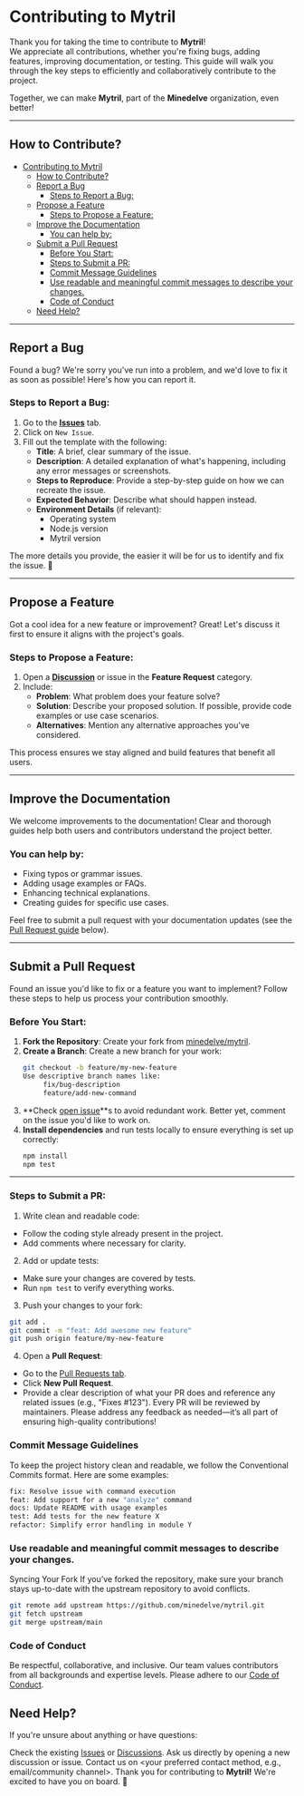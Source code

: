 # Contributing to Mytril

Thank you for taking the time to contribute to **Mytril**!  
We appreciate all contributions, whether you're fixing bugs, adding features, improving documentation, or testing. This guide will walk you through the key steps to efficiently and collaboratively contribute to the project.

Together, we can make **Mytril**, part of the **Minedelve** organization, even better!

---

## How to Contribute?

- [Contributing to Mytril](#contributing-to-mytril)
  - [How to Contribute?](#how-to-contribute)
  - [Report a Bug](#report-a-bug)
    - [Steps to Report a Bug:](#steps-to-report-a-bug)
  - [Propose a Feature](#propose-a-feature)
    - [Steps to Propose a Feature:](#steps-to-propose-a-feature)
  - [Improve the Documentation](#improve-the-documentation)
    - [You can help by:](#you-can-help-by)
  - [Submit a Pull Request](#submit-a-pull-request)
    - [Before You Start:](#before-you-start)
    - [Steps to Submit a PR:](#steps-to-submit-a-pr)
    - [Commit Message Guidelines](#commit-message-guidelines)
    - [Use readable and meaningful commit messages to describe your changes.](#use-readable-and-meaningful-commit-messages-to-describe-your-changes)
    - [Code of Conduct](#code-of-conduct)
  - [Need Help?](#need-help)

---

## Report a Bug

Found a bug? We're sorry you've run into a problem, and we'd love to fix it as soon as possible! Here's how you can report it.

### Steps to Report a Bug:

1. Go to the **[Issues](https://github.com/minedelve/mytril/issues)** tab.
2. Click on `New Issue`.
3. Fill out the template with the following:
   - **Title**: A brief, clear summary of the issue.
   - **Description**: A detailed explanation of what's happening, including any error messages or screenshots.
   - **Steps to Reproduce**: Provide a step-by-step guide on how we can recreate the issue.
   - **Expected Behavior**: Describe what should happen instead.
   - **Environment Details** (if relevant):
     - Operating system
     - Node.js version
     - Mytril version

The more details you provide, the easier it will be for us to identify and fix the issue. 🚀

---

## Propose a Feature

Got a cool idea for a new feature or improvement? Great! Let's discuss it first to ensure it aligns with the project's goals.

### Steps to Propose a Feature:

1. Open a **[Discussion](https://github.com/minedelve/mytril/discussions)** or issue in the **Feature Request** category.
2. Include:
   - **Problem**: What problem does your feature solve?
   - **Solution**: Describe your proposed solution. If possible, provide code examples or use case scenarios.
   - **Alternatives**: Mention any alternative approaches you've considered.

This process ensures we stay aligned and build features that benefit all users.

---

## Improve the Documentation

We welcome improvements to the documentation! Clear and thorough guides help both users and contributors understand the project better.

### You can help by:

- Fixing typos or grammar issues.
- Adding usage examples or FAQs.
- Enhancing technical explanations.
- Creating guides for specific use cases.

Feel free to submit a pull request with your documentation updates (see the [Pull Request guide](#submit-a-pull-request) below).

---

## Submit a Pull Request

Found an issue you'd like to fix or a feature you want to implement? Follow these steps to help us process your contribution smoothly.

### Before You Start:

1. **Fork the Repository**: Create your fork from [minedelve/mytril](https://github.com/minedelve/mytril).
2. **Create a Branch**: Create a new branch for your work:
   ```bash
   git checkout -b feature/my-new-feature
   Use descriptive branch names like:
        fix/bug-description
        feature/add-new-command
   ```
3. **Check [open issue](https://github.com/minedelve/mytril/issues)**s to avoid redundant work. Better yet, comment on the issue you'd like to work on.
4. **Install dependencies** and run tests locally to ensure everything is set up correctly:
   ```bash
   npm install
   npm test
   ```

---

### Steps to Submit a PR:

1. Write clean and readable code:

- Follow the coding style already present in the project.
- Add comments where necessary for clarity.

2. Add or update tests:

- Make sure your changes are covered by tests.
- Run `npm test` to verify everything works.

3. Push your changes to your fork:

```bash
git add .
git commit -m "feat: Add awesome new feature"
git push origin feature/my-new-feature
```

4. Open a **Pull Request**:

- Go to the [Pull Requests tab](https://github.com/minedelve/mytril/pulls).
- Click **New Pull Request**.
- Provide a clear description of what your PR does and reference any related issues (e.g., "Fixes #123").
  Every PR will be reviewed by maintainers. Please address any feedback as needed—it’s all part of ensuring high-quality contributions!

### Commit Message Guidelines

To keep the project history clean and readable, we follow the Conventional Commits format. Here are some examples:

```bash
fix: Resolve issue with command execution
feat: Add support for a new "analyze" command
docs: Update README with usage examples
test: Add tests for the new feature X
refactor: Simplify error handling in module Y
```

### Use readable and meaningful commit messages to describe your changes.

Syncing Your Fork
If you’ve forked the repository, make sure your branch stays up-to-date with the upstream repository to avoid conflicts.

```bash
git remote add upstream https://github.com/minedelve/mytril.git
git fetch upstream
git merge upstream/main
```

### Code of Conduct

Be respectful, collaborative, and inclusive. Our team values contributors from all backgrounds and expertise levels. Please adhere to our [Code of Conduct](https://github.com/minedelve/mytril/blob/svelte-5/CODE_OF_CONDUCT.md).

## Need Help?

If you're unsure about anything or have questions:

Check the existing [Issues](https://github.com/minedelve/mytril/issues) or [Discussions](https://github.com/minedelve/mytril/discussions).
Ask us directly by opening a new discussion or issue.
Contact us on <your preferred contact method, e.g., email/community channel>.
Thank you for contributing to **Mytril!** We're excited to have you on board. 🚀
